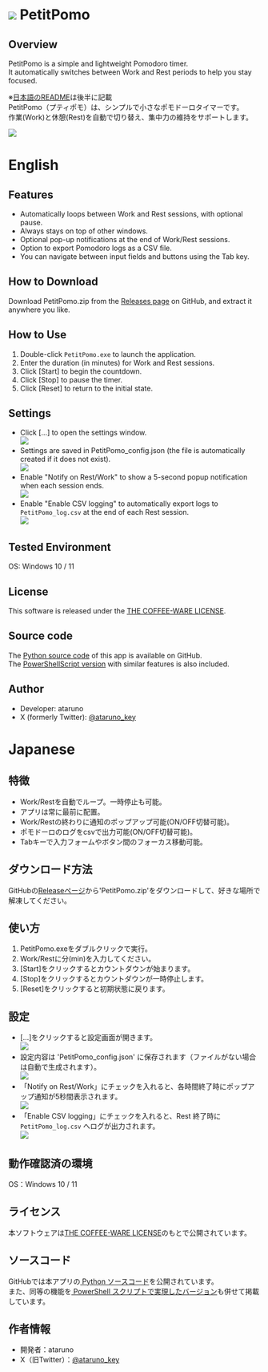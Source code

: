 # ![](./README_image/PetitPomoReadme.png) PetitPomo 

## Overview
PetitPomo is a simple and lightweight Pomodoro timer.  
It automatically switches between Work and Rest periods to help you stay focused.  

※[日本語のREADME](https://github.com/ataruno/PetitPomo?tab=readme-ov-file#japanese)は後半に記載  
PetitPomo（プティポモ）は、シンプルで小さなポモドーロタイマーです。  
作業(Work)と休憩(Rest)を自動で切り替え、集中力の維持をサポートします。  

![](./README_image/PetitPomo01.webp)

# English
## Features
- Automatically loops between Work and Rest sessions, with optional pause.  
- Always stays on top of other windows.  
- Optional pop-up notifications at the end of Work/Rest sessions.  
- Option to export Pomodoro logs as a CSV file.  
- You can navigate between input fields and buttons using the Tab key.  

## How to Download
Download PetitPomo.zip from the [Releases page](https://github.com/ataruno/PetitPomo/releases) on GitHub, and extract it anywhere you like.  

## How to Use
1. Double-click `PetitPomo.exe` to launch the application.  
2. Enter the duration (in minutes) for Work and Rest sessions.  
3. Click [Start] to begin the countdown.  
4. Click [Stop] to pause the timer.  
5. Click [Reset] to return to the initial state.  

## Settings
- Click […] to open the settings window.  
![](./README_image/Setting.png)  
- Settings are saved in PetitPomo_config.json (the file is automatically created if it does not exist).  
![](./README_image/configfile.png)  
- Enable "Notify on Rest/Work" to show a 5-second popup notification when each session ends.  
![](./README_image/popup.png)  
- Enable "Enable CSV logging" to automatically export logs to `PetitPomo_log.csv` at the end of each Rest session.  
![](./README_image/logfile.png)

## Tested Environment
OS: Windows 10 / 11  

## License
This software is released under the [THE COFFEE-WARE LICENSE](https://github.com/ataruno/PetitPomo?tab=License-1-ov-file).  

## Source code
The [Python source code](https://github.com/ataruno/PetitPomo/tree/main/Code_Python) of this app is available on GitHub.  
The [PowerShellScript version](https://github.com/ataruno/PetitPomo/tree/main/Code_ps1) with similar features is also included.  

## Author
- Developer: ataruno  
- X (formerly Twitter): [@ataruno_key](https://twitter.com/ataruno_key)  

# Japanese
## 特徴
- Work/Restを自動でループ。一時停止も可能。  
- アプリは常に最前に配置。  
- Work/Restの終わりに通知のポップアップ可能(ON/OFF切替可能)。  
- ポモドーロのログをcsvで出力可能(ON/OFF切替可能)。  
- Tabキーで入力フォームやボタン間のフォーカス移動可能。  

## ダウンロード方法
GitHubの[Releaseページ](https://github.com/ataruno/PetitPomo/releases)から'PetitPomo.zip'をダウンロードして、好きな場所で解凍してください。

## 使い方
1. PetitPomo.exeをダブルクリックで実行。  
2. Work/Restに分(min)を入力してください。  
3. [Start]をクリックするとカウントダウンが始まります。  
4. [Stop]をクリックするとカウントダウンが一時停止します。  
5. [Reset]をクリックすると初期状態に戻ります。  

## 設定
- […]をクリックすると設定画面が開きます。  
![](./README_image/Setting.png)  
- 設定内容は 'PetitPomo_config.json' に保存されます（ファイルがない場合は自動で生成されます）。  
![](./README_image/configfile.png)  
- 「Notify on Rest/Work」にチェックを入れると、各時間終了時にポップアップ通知が5秒間表示されます。  
![](./README_image/popup.png)  
- 「Enable CSV logging」にチェックを入れると、Rest 終了時に `PetitPomo_log.csv` へログが出力されます。  
![](./README_image/logfile.png)  

## 動作確認済の環境
OS：Windows 10 / 11  

## ライセンス
本ソフトウェアは[THE COFFEE-WARE LICENSE](https://github.com/ataruno/PetitPomo?tab=License-1-ov-file)のもとで公開されています。  

## ソースコード
GitHubでは本アプリの[ Python ソースコード](https://github.com/ataruno/PetitPomo/tree/main/Code_Python)を公開されています。  
また、同等の機能を[ PowerShell スクリプトで実現したバージョン](https://github.com/ataruno/PetitPomo/tree/main/Code_ps1)も併せて掲載しています。  

## 作者情報
- 開発者：ataruno  
- X（旧Twitter）：[@ataruno_key](https://twitter.com/ataruno_key)  
